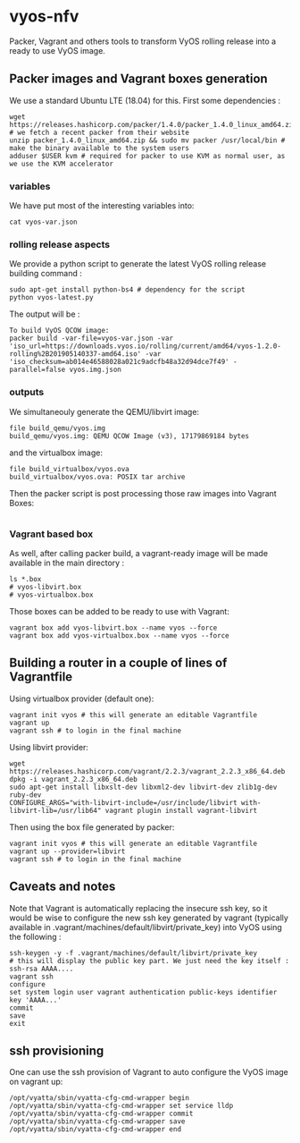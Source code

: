 # vyos-nfv

Packer, Vagrant and others tools to transform VyOS rolling release into a ready to use VyOS image.

## Packer images and Vagrant boxes generation

We use a standard Ubuntu LTE (18.04) for this. First some dependencies :
```
wget https://releases.hashicorp.com/packer/1.4.0/packer_1.4.0_linux_amd64.zip # we fetch a recent packer from their website 
unzip packer_1.4.0_linux_amd64.zip && sudo mv packer /usr/local/bin # make the binary available to the system users
adduser $USER kvm # required for packer to use KVM as normal user, as we use the KVM accelerator
```

### variables

We have put most of the interesting variables into:
```
cat vyos-var.json
```

### rolling release aspects

We provide a python script to generate the latest VyOS rolling release building command : 
```
sudo apt-get install python-bs4 # dependency for the script
python vyos-latest.py
```

The output will be :
```
To build VyOS QCOW image:
packer build -var-file=vyos-var.json -var 'iso_url=https://downloads.vyos.io/rolling/current/amd64/vyos-1.2.0-rolling%2B201905140337-amd64.iso' -var 'iso_checksum=ab014e46588028a021c9adcfb48a32d94dce7f49' -parallel=false vyos.img.json
```

### outputs

We simultaneouly generate the QEMU/libvirt image: 
```
file build_qemu/vyos.img 
build_qemu/vyos.img: QEMU QCOW Image (v3), 17179869184 bytes
```
and the virtualbox image:
```
file build_virtualbox/vyos.ova 
build_virtualbox/vyos.ova: POSIX tar archive
```

Then the packer script is post processing those raw images into Vagrant Boxes:
```
```


### Vagrant based box

As well, after calling packer build, a vagrant-ready image will be made available in the main directory :
```
ls *.box
# vyos-libvirt.box
# vyos-virtualbox.box
```

Those boxes can be added to be ready to use with Vagrant:
```
vagrant box add vyos-libvirt.box --name vyos --force
vagrant box add vyos-virtualbox.box --name vyos --force
```

## Building a router in a couple of lines of Vagrantfile

Using virtualbox provider (default one):
```
vagrant init vyos # this will generate an editable Vagrantfile
vagrant up 
vagrant ssh # to login in the final machine
```

Using libvirt provider:
```
wget https://releases.hashicorp.com/vagrant/2.2.3/vagrant_2.2.3_x86_64.deb
dpkg -i vagrant_2.2.3_x86_64.deb
sudo apt-get install libxslt-dev libxml2-dev libvirt-dev zlib1g-dev ruby-dev 
CONFIGURE_ARGS="with-libvirt-include=/usr/include/libvirt with-libvirt-lib=/usr/lib64" vagrant plugin install vagrant-libvirt
```

Then using the box file generated by packer:
```
vagrant init vyos # this will generate an editable Vagrantfile
vagrant up --provider=libvirt
vagrant ssh # to login in the final machine
```


## Caveats and notes
Note that Vagrant is automatically replacing the insecure ssh key, so it would be wise to configure the new ssh key generated by vagrant (typically available in .vagrant/machines/default/libvirt/private_key) into VyOS using the following :
```
ssh-keygen -y -f .vagrant/machines/default/libvirt/private_key
# this will display the public key part. We just need the key itself : ssh-rsa AAAA.... 
vagrant ssh 
configure
set system login user vagrant authentication public-keys identifier key 'AAAA...'
commit
save
exit
```

## ssh provisioning

One can use the ssh provision of Vagrant to auto configure the VyOS image on vagrant up:
```
/opt/vyatta/sbin/vyatta-cfg-cmd-wrapper begin
/opt/vyatta/sbin/vyatta-cfg-cmd-wrapper set service lldp
/opt/vyatta/sbin/vyatta-cfg-cmd-wrapper commit  
/opt/vyatta/sbin/vyatta-cfg-cmd-wrapper save  
/opt/vyatta/sbin/vyatta-cfg-cmd-wrapper end
```
